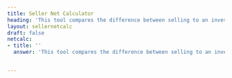 ```yaml
---
title: Seller Net Calculator
heading: 'This tool compares the difference between selling to an investor vs selling on the MLS'
layout: sellernetcalc
draft: false
netcalc:
- title: ''
  answer: 'This tool compares the difference between selling to an investor vs selling on the MLS'


---
```

